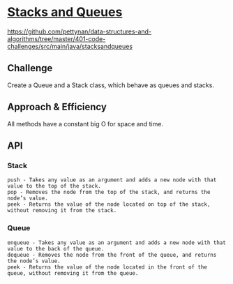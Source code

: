 # [Stacks and Queues](https://github.com/pettynan/data-structures-and-algorithms/tree/master/401-code-challenges/src/main/java/stacksandqueues)
https://github.com/pettynan/data-structures-and-algorithms/tree/master/401-code-challenges/src/main/java/stacksandqueues
## Challenge
Create a Queue and a Stack class, which behave as queues and stacks.

## Approach & Efficiency
All methods have a constant big O for space and time.

## API
  ### Stack
    push - Takes any value as an argument and adds a new node with that value to the top of the stack.
    pop - Removes the node from the top of the stack, and returns the node’s value.
    peek - Returns the value of the node located on top of the stack, without removing it from the stack.
  ### Queue
    enqueue - Takes any value as an argument and adds a new node with that value to the back of the queue.
    dequeue - Removes the node from the front of the queue, and returns the node’s value.
    peek - Returns the value of the node located in the front of the queue, without removing it from the queue.